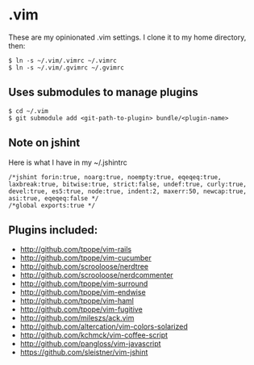 # .vim

These are my opinionated .vim settings.  I clone it to my home directory, then:

    $ ln -s ~/.vim/.vimrc ~/.vimrc
    $ ln -s ~/.vim/.gvimrc ~/.gvimrc

## Uses submodules to manage plugins

    $ cd ~/.vim
    $ git submodule add <git-path-to-plugin> bundle/<plugin-name>

## Note on jshint

Here is what I have in my ~/.jshintrc

    /*jshint forin:true, noarg:true, noempty:true, eqeqeq:true, laxbreak:true, bitwise:true, strict:false, undef:true, curly:true, devel:true, es5:true, node:true, indent:2, maxerr:50, newcap:true, asi:true, eqeqeq:false */
    /*global exports:true */

## Plugins included:

* http://github.com/tpope/vim-rails
* http://github.com/tpope/vim-cucumber
* http://github.com/scrooloose/nerdtree
* http://github.com/scrooloose/nerdcommenter
* http://github.com/tpope/vim-surround
* http://github.com/tpope/vim-endwise
* http://github.com/tpope/vim-haml
* http://github.com/tpope/vim-fugitive
* http://github.com/mileszs/ack.vim
* http://github.com/altercation/vim-colors-solarized
* http://github.com/kchmck/vim-coffee-script
* http://github.com/pangloss/vim-javascript
* https://github.com/sleistner/vim-jshint
